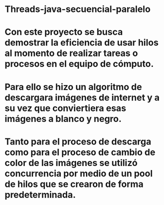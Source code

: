 # Threads-java-secuencial-paralelo

# Con este proyecto se busca demostrar la eficiencia de usar hilos al momento de realizar tareas o procesos en el equipo de cómputo.
# Para ello se hizo un algoritmo de descargara imágenes de internet y a su vez que conviertiera esas imágenes a blanco y negro.
# Tanto para el proceso de descarga como para el proceso de cambio de color de las imágenes se utilizó concurrencia por medio de un pool de hilos que se crearon de forma predeterminada.
